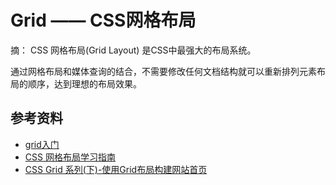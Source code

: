 # Grid —— CSS网格布局

摘：
CSS 网格布局(Grid Layout) 是CSS中最强大的布局系统。

通过网格布局和媒体查询的结合，不需要修改任何文档结构就可以重新排列元素布局的顺序，达到理想的布局效果。






## 参考资料
- [grid入门](http://www.w3cplus.com/blog/tags/355.html?page=5)
- [CSS 网格布局学习指南](http://blog.jirengu.com/?p=990)
- [CSS Grid 系列(下)-使用Grid布局构建网站首页](https://segmentfault.com/a/1190000012936177)